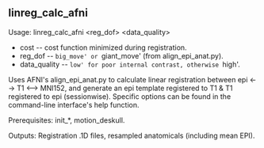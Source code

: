 linreg_calc_afni
----------------
Usage: linreg_calc_afni <cost> <reg_dof> <data_quality>

+ cost -- cost function minimized during registration.
+ reg_dof -- `big_move' or `giant_move' (from align_epi_anat.py).
+ data_quality -- `low' for poor internal contrast, otherwise `high'.

Uses AFNI's align_epi_anat.py to calculate linear registration between epi <--> T1 <--> MNI152, and generate an epi template registered to T1 \& T1 registered to epi (sessionwise). Specific options can be found in the command-line interface's help function.

Prerequisites: init_*, motion_deskull.

Outputs: Registration .1D files, resampled anatomicals (including mean EPI).

